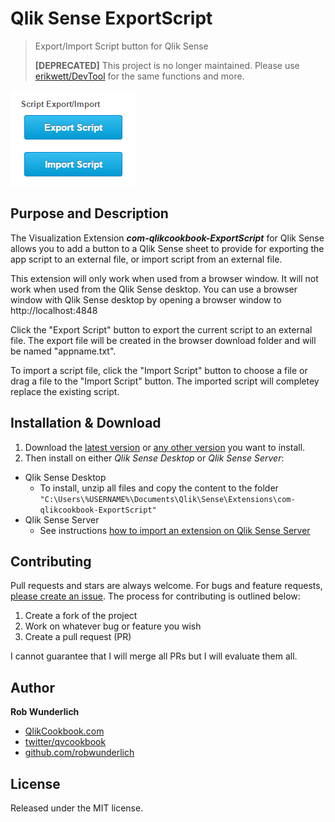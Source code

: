 # Qlik Sense ExportScript
> Export/Import Script button for Qlik Sense
> 
> **[DEPRECATED]** This project is no longer maintained. Please use [erikwett/DevTool](https://github.com/erikwett/DevTool) for the same functions and more.



![](https://github.com/RobWunderlich/com-qlikcookbook-ExportScript/raw/master/docs/images/ExportScript-image.png)

## Purpose and Description
The Visualization Extension ***com-qlikcookbook-ExportScript*** for Qlik Sense allows you to add a button to a Qlik Sense sheet to provide for exporting the app script to an external file, or import script from an external file. 

This extension will only work when used from a browser window.  It will not work when used from the Qlik Sense desktop.  You can use a browser window with Qlik Sense desktop by opening a browser window to http://localhost:4848

Click the "Export Script" button to export the current script to an external file. The export file will be created in the browser download folder and will be named "appname.txt". 

To import a script file, click the "Import Script" button to choose a file or drag a file to the "Import Script" button.  The imported script will completey replace the existing script. 

## Installation & Download
1. Download the [latest version](https://github.com/RobWunderlich/com-qlikcookbook-ExportScript/raw/master/build/com-qlikcookbook-ExportScript_latest.zip) or [any other version](https://github.com/RobWunderlich/com-qlikcookbook-ExportScript/tree/master/build) you want to install.
2. Then install on either *Qlik Sense Desktop* or *Qlik Sense Server*:

* Qlik Sense Desktop
	* To install, unzip all files and copy the content to the folder `"C:\Users\%USERNAME%\Documents\Qlik\Sense\Extensions\com-qlikcookbook-ExportScript"`
* Qlik Sense Server
	* See instructions [how to import an extension on Qlik Sense Server](http://help.qlik.com/sense/2.0/en-US/online/#../Subsystems/ManagementConsole/Content/import-extensions.htm)


## Contributing
Pull requests and stars are always welcome. For bugs and feature requests, [please create an issue](https://github.com/RobWunderlich/com-qlikcookbook-ExportScript/issues).
The process for contributing is outlined below:

1. Create a fork of the project
2. Work on whatever bug or feature you wish
3. Create a pull request (PR)

I cannot guarantee that I will merge all PRs but I will evaluate them all.


## Author
**Rob Wunderlich**

* [QlikCookbook.com](http://qlikviewcookbook.com)  
* [twitter/qvcookbook](http://twitter.com/qvcookbook)  
* [github.com/robwunderlich](http://github.com/robwunderlich)  

## License
Released under the MIT license.